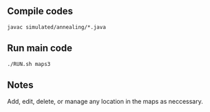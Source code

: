 ## Compile codes
`javac simulated/annealing/*.java`

## Run main code
`./RUN.sh maps3`

## Notes
Add, edit, delete, or manage any location in the maps as neccessary.
